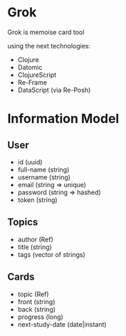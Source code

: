 # Grok

Grok is memoise card tool

using the next technologies:

- Clojure
- Datomic
- ClojureScript
- Re-Frame
- DataScript (via Re-Posh)

# Information Model

## User
- id        (uuid)
- full-name (string)
- username  (string)
- email     (string => unique)
- password  (string => hashed)
- token     (string)

## Topics
- author    (Ref)
- title     (string)
- tags      (vector of strings)

## Cards
- topic             (Ref)
- front             (string)
- back              (string)
- progress          (long)
- next-study-date   (date|instant)